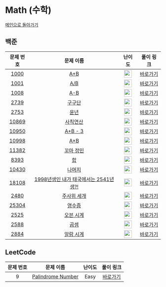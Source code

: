 # Math (수학)

[메인으로 돌아가기](https://github.com/SSUHYUNKIM/Algorithm)

## 백준
|        문제 번호         |        문제 이름         |         난이도          |        풀이 링크         |          
| :-----: | :-----: | :-----: | :-----: |
| <a href="https://www.acmicpc.net/problem/1000" target="_blank">1000</a> | <a href="https://www.acmicpc.net/problem/1000" target="_blank">A+B</a> | <img height="25px" width="25px" src="https://static.solved.ac/tier_small/sprout.svg"/> | <a href="./solution/1000.cpp">바로가기</a> |
| <a href="https://www.acmicpc.net/problem/1001" target="_blank">1001</a> | <a href="https://www.acmicpc.net/problem/1001" target="_blank">A/B</a> | <img height="25px" width="25px" src="https://static.solved.ac/tier_small/sprout.svg"/> | <a href="./solution/1008.cpp">바로가기</a> |
| <a href="https://www.acmicpc.net/problem/1008" target="_blank">1008</a> | <a href="https://www.acmicpc.net/problem/1008" target="_blank">A-B</a> | <img height="25px" width="25px" src="https://static.solved.ac/tier_small/sprout.svg"/> | <a href="./solution/1001.cpp">바로가기</a> |
| <a href="https://www.acmicpc.net/problem/2739" target="_blank">2739</a> | <a href="https://www.acmicpc.net/problem/2739" target="_blank">구구단</a> | <img height="25px" width="25px" src="https://static.solved.ac/tier_small/sprout.svg"/> | <a href="./solution/2739.cpp">바로가기</a> |
| <a href="https://www.acmicpc.net/problem/2753" target="_blank">2753</a> | <a href="https://www.acmicpc.net/problem/2753" target="_blank">윤년</a> | <img height="25px" width="25px" src="https://static.solved.ac/tier_small/sprout.svg"/> | <a href="./solution/2753.cpp">바로가기</a> |
| <a href="https://www.acmicpc.net/problem/10869" target="_blank">10869</a> | <a href="https://www.acmicpc.net/problem/10869" target="_blank">사칙연산</a> | <img height="25px" width="25px" src="https://static.solved.ac/tier_small/sprout.svg"/> | <a href="./solution/10869.cpp">바로가기</a> |
| <a href="https://www.acmicpc.net/problem/10950" target="_blank">10950</a> | <a href="https://www.acmicpc.net/problem/10950" target="_blank">A+B - 3</a> | <img height="25px" width="25px" src="https://static.solved.ac/tier_small/sprout.svg"/> | <a href="./solution/10950.cpp">바로가기</a> |
| <a href="https://www.acmicpc.net/problem/10998" target="_blank">10998</a> | <a href="https://www.acmicpc.net/problem/10998" target="_blank">A×B</a> | <img height="25px" width="25px" src="https://static.solved.ac/tier_small/sprout.svg"/> | <a href="./solution/10998.cpp">바로가기</a> |
| <a href="https://www.acmicpc.net/problem/11382" target="_blank">11382</a> | <a href="https://www.acmicpc.net/problem/11382" target="_blank">꼬마 정민</a> | <img height="25px" width="25px" src="https://static.solved.ac/tier_small/sprout.svg"/> | <a href="./solution/11382.cpp">바로가기</a> |
| <a href="https://www.acmicpc.net/problem/8393" target="_blank">8393</a> | <a href="https://www.acmicpc.net/problem/8393" target="_blank">합</a> | <img height="25px" width="25px" src="https://static.solved.ac/tier_small/1.svg"/> | <a href="./solution/8393.cpp">바로가기</a> |
| <a href="https://www.acmicpc.net/problem/10430" target="_blank">10430</a> | <a href="https://www.acmicpc.net/problem/10430" target="_blank">나머지</a> | <img height="25px" width="25px" src="https://static.solved.ac/tier_small/1.svg"/> | <a href="./solution/10430.cpp">바로가기</a> |
| <a href="https://www.acmicpc.net/problem/18108" target="_blank">18108</a> | <a href="https://www.acmicpc.net/problem/18108" target="_blank">1998년생인 내가 태국에서는 2541년생?!</a> | <img height="25px" width="25px" src="https://static.solved.ac/tier_small/1.svg"/> | <a href="./solution/18108.cpp">바로가기</a> |
| <a href="https://www.acmicpc.net/problem/2480" target="_blank">2480</a> | <a href="https://www.acmicpc.net/problem/2480" target="_blank">주사위 세개</a> | <img height="25px" width="25px" src="https://static.solved.ac/tier_small/2.svg"/> | <a href="./solution/2480.cpp">바로가기</a> |
| <a href="https://www.acmicpc.net/problem/25304" target="_blank">25304</a> | <a href="https://www.acmicpc.net/problem/25304" target="_blank">영수증</a> | <img height="25px" width="25px" src="https://static.solved.ac/tier_small/2.svg"/> | <a href="./solution/25304.cpp">바로가기</a> |
| <a href="https://www.acmicpc.net/problem/2525" target="_blank">2525</a> | <a href="https://www.acmicpc.net/problem/2525" target="_blank">오븐 시계</a> | <img height="25px" width="25px" src="https://static.solved.ac/tier_small/3.svg"/> | <a href="./solution/2525.cpp">바로가기</a> |
| <a href="https://www.acmicpc.net/problem/2588" target="_blank">2588</a> | <a href="https://www.acmicpc.net/problem/2588" target="_blank">곱셈</a> | <img height="25px" width="25px" src="https://static.solved.ac/tier_small/3.svg"/> | <a href="./solution/2588.cpp">바로가기</a> |
| <a href="https://www.acmicpc.net/problem/2884" target="_blank">2884</a> | <a href="https://www.acmicpc.net/problem/2884" target="_blank">알람 시계</a> | <img height="25px" width="25px" src="https://static.solved.ac/tier_small/3.svg"/> | <a href="./solution/2884.cpp">바로가기</a> |


## LeetCode
|        문제 번호         |        문제 이름         |         난이도          |        풀이 링크         |          
| :-----: | :-----: | :-----: | :-----: |
| 9 | <a href="https://leetcode.com/problems/palindrome-number/" target="_blank">Palindrome Number</a> | Easy | <a href="./solution/Leet9.cpp">바로가기</a> |

